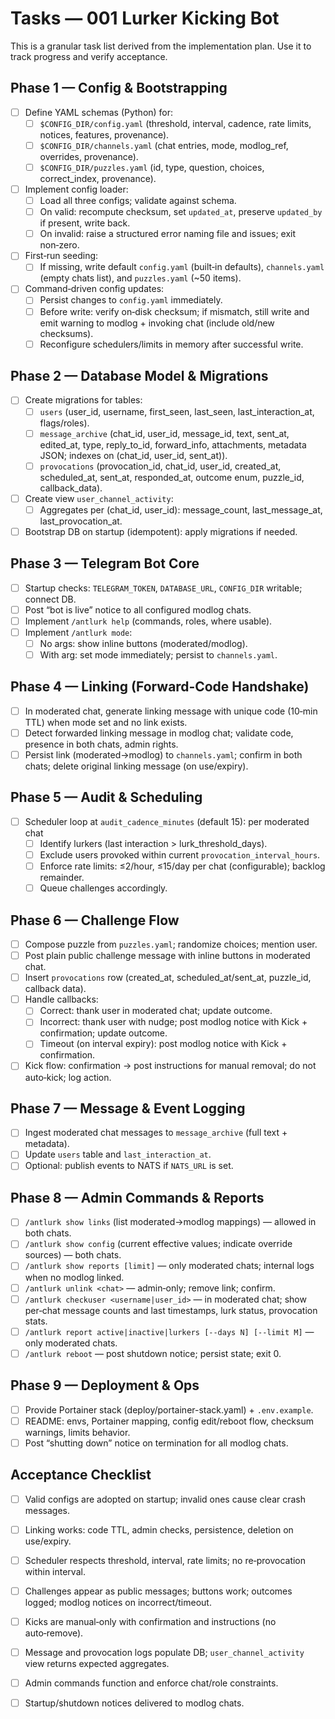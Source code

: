 # Tasks — 001 Lurker Kicking Bot

This is a granular task list derived from the implementation plan. Use it to track progress and verify acceptance.

## Phase 1 — Config & Bootstrapping
- [ ] Define YAML schemas (Python) for:
  - [ ] `$CONFIG_DIR/config.yaml` (threshold, interval, cadence, rate limits, notices, features, provenance).
  - [ ] `$CONFIG_DIR/channels.yaml` (chat entries, mode, modlog_ref, overrides, provenance).
  - [ ] `$CONFIG_DIR/puzzles.yaml` (id, type, question, choices, correct_index, provenance).
- [ ] Implement config loader:
  - [ ] Load all three configs; validate against schema.
  - [ ] On valid: recompute checksum, set `updated_at`, preserve `updated_by` if present, write back.
  - [ ] On invalid: raise a structured error naming file and issues; exit non‑zero.
- [ ] First‑run seeding:
  - [ ] If missing, write default `config.yaml` (built‑in defaults), `channels.yaml` (empty chats list), and `puzzles.yaml` (~50 items).
- [ ] Command‑driven config updates:
  - [ ] Persist changes to `config.yaml` immediately.
  - [ ] Before write: verify on‑disk checksum; if mismatch, still write and emit warning to modlog + invoking chat (include old/new checksums).
  - [ ] Reconfigure schedulers/limits in memory after successful write.

## Phase 2 — Database Model & Migrations
- [ ] Create migrations for tables:
  - [ ] `users` (user_id, username, first_seen, last_seen, last_interaction_at, flags/roles).
  - [ ] `message_archive` (chat_id, user_id, message_id, text, sent_at, edited_at, type, reply_to_id, forward_info, attachments, metadata JSON; indexes on (chat_id, user_id, sent_at)).
  - [ ] `provocations` (provocation_id, chat_id, user_id, created_at, scheduled_at, sent_at, responded_at, outcome enum, puzzle_id, callback_data).
- [ ] Create view `user_channel_activity`:
  - [ ] Aggregates per (chat_id, user_id): message_count, last_message_at, last_provocation_at.
- [ ] Bootstrap DB on startup (idempotent): apply migrations if needed.

## Phase 3 — Telegram Bot Core
- [ ] Startup checks: `TELEGRAM_TOKEN`, `DATABASE_URL`, `CONFIG_DIR` writable; connect DB.
- [ ] Post “bot is live” notice to all configured modlog chats.
- [ ] Implement `/antlurk help` (commands, roles, where usable).
- [ ] Implement `/antlurk mode`:
  - [ ] No args: show inline buttons (moderated/modlog).
  - [ ] With arg: set mode immediately; persist to `channels.yaml`.

## Phase 4 — Linking (Forward‑Code Handshake)
- [ ] In moderated chat, generate linking message with unique code (10‑min TTL) when mode set and no link exists.
- [ ] Detect forwarded linking message in modlog chat; validate code, presence in both chats, admin rights.
- [ ] Persist link (moderated→modlog) to `channels.yaml`; confirm in both chats; delete original linking message (on use/expiry).

## Phase 5 — Audit & Scheduling
- [ ] Scheduler loop at `audit_cadence_minutes` (default 15): per moderated chat
  - [ ] Identify lurkers (last interaction > lurk_threshold_days).
  - [ ] Exclude users provoked within current `provocation_interval_hours`.
  - [ ] Enforce rate limits: ≤2/hour, ≤15/day per chat (configurable); backlog remainder.
  - [ ] Queue challenges accordingly.

## Phase 6 — Challenge Flow
- [ ] Compose puzzle from `puzzles.yaml`; randomize choices; mention user.
- [ ] Post plain public challenge message with inline buttons in moderated chat.
- [ ] Insert `provocations` row (created_at, scheduled_at/sent_at, puzzle_id, callback data).
- [ ] Handle callbacks:
  - [ ] Correct: thank user in moderated chat; update outcome.
  - [ ] Incorrect: thank user with nudge; post modlog notice with Kick + confirmation; update outcome.
  - [ ] Timeout (on interval expiry): post modlog notice with Kick + confirmation.
- [ ] Kick flow: confirmation → post instructions for manual removal; do not auto‑kick; log action.

## Phase 7 — Message & Event Logging
- [ ] Ingest moderated chat messages to `message_archive` (full text + metadata).
- [ ] Update `users` table and `last_interaction_at`.
- [ ] Optional: publish events to NATS if `NATS_URL` is set.

## Phase 8 — Admin Commands & Reports
- [ ] `/antlurk show links` (list moderated→modlog mappings) — allowed in both chats.
- [ ] `/antlurk show config` (current effective values; indicate override sources) — both chats.
- [ ] `/antlurk show reports [limit]` — only moderated chats; internal logs when no modlog linked.
- [ ] `/antlurk unlink <chat>` — admin‑only; remove link; confirm.
- [ ] `/antlurk checkuser <username|user_id>` — in moderated chat; show per‑chat message counts and last timestamps, lurk status, provocation stats.
- [ ] `/antlurk report active|inactive|lurkers [--days N] [--limit M]` — only moderated chats.
- [ ] `/antlurk reboot` — post shutdown notice; persist state; exit 0.

## Phase 9 — Deployment & Ops
- [ ] Provide Portainer stack (deploy/portainer-stack.yaml) + `.env.example`.
- [ ] README: envs, Portainer mapping, config edit/reboot flow, checksum warnings, limits behavior.
- [ ] Post “shutting down” notice on termination for all modlog chats.

## Acceptance Checklist
- [ ] Valid configs are adopted on startup; invalid ones cause clear crash messages.
- [ ] Linking works: code TTL, admin checks, persistence, deletion on use/expiry.
- [ ] Scheduler respects threshold, interval, rate limits; no re‑provocation within interval.
- [ ] Challenges appear as public messages; buttons work; outcomes logged; modlog notices on incorrect/timeout.
- [ ] Kicks are manual‑only with confirmation and instructions (no auto‑remove).
- [ ] Message and provocation logs populate DB; `user_channel_activity` view returns expected aggregates.
- [ ] Admin commands function and enforce chat/role constraints.
- [ ] Startup/shutdown notices delivered to modlog chats.

